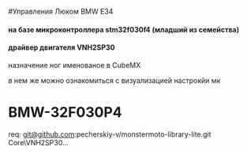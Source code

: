 #Управления Люком BMW E34
#### на базе микроконтроллера stm32f030f4 (младший из семейства)
#### драйвер двигателя VNH2SP30

 назначение ног именованое в CubeMX
 
 в нем же можно ознакомиться с визуализацией настрокйи мк 


# BMW-32F030P4
req: git@github.com:pecherskiy-v/monstermoto-library-lite.git
Core\VNH2SP30\...
